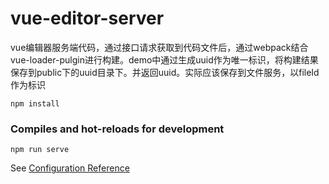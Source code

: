 # vue-editor-server
vue编辑器服务端代码，通过接口请求获取到代码文件后，通过webpack结合vue-loader-pulgin进行构建。demo中通过生成uuid作为唯一标识，将构建结果保存到public下的uuid目录下。并返回uuid。实际应该保存到文件服务，以fileId作为标识

```
npm install
```

### Compiles and hot-reloads for development
```
npm run serve
```

See [Configuration Reference](https://cli.vuejs.org/config/)

